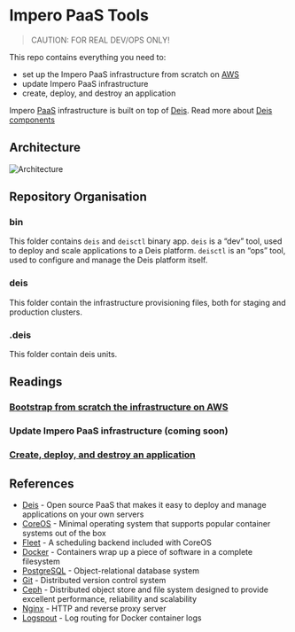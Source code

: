 # Impero PaaS Tools

> CAUTION: FOR REAL DEV/OPS ONLY!

This repo contains everything you need to:
- set up the Impero PaaS infrastructure from scratch on [AWS]()
- update Impero PaaS infrastructure
- create, deploy, and destroy an application

Impero [PaaS](https://en.wikipedia.org/wiki/Platform_as_a_service) infrastructure is built on top of [Deis](http://deis.io/). Read more about [Deis components](http://docs.deis.io/en/latest/understanding_deis/components/)

## Architecture
<img src="http://docs.deis.io/en/latest/_images/DeisSystemDiagram.png" alt="Architecture" />

## Repository Organisation

### bin
This folder contains `deis` and `deisctl` binary app. `deis` is a “dev” tool, used to deploy and scale applications to a Deis platform. `deisctl` is an “ops” tool, used to configure and manage the Deis platform itself.

### deis
This folder contain the infrastructure provisioning files, both for staging and production clusters.

### .deis
This folder contain deis units.

## Readings

### [Bootstrap from scratch the infrastructure on AWS](bootstrap_infrastructure.md)
### Update Impero PaaS infrastructure (coming soon)
### [Create, deploy, and destroy an application](manage_application.md)

## References
- [Deis](http://deis.io/) - Open source PaaS that makes it easy to deploy and manage applications on your own servers
- [CoreOS](https://coreos.com/) - Minimal operating system that supports popular container systems out of the box
- [Fleet](https://github.com/coreos/fleet) - A scheduling backend included with CoreOS
- [Docker](https://www.docker.com/) - Containers wrap up a piece of software in a complete filesystem
- [PostgreSQL](http://www.postgresql.org/) - Object-relational database system
- [Git](https://git-scm.com/) - Distributed version control system
- [Ceph](http://ceph.com/) - Distributed object store and file system designed to provide excellent performance, reliability and scalability
- [Nginx](http://nginx.org/) - HTTP and reverse proxy server
- [Logspout](https://github.com/gliderlabs/logspout) - Log routing for Docker container logs
